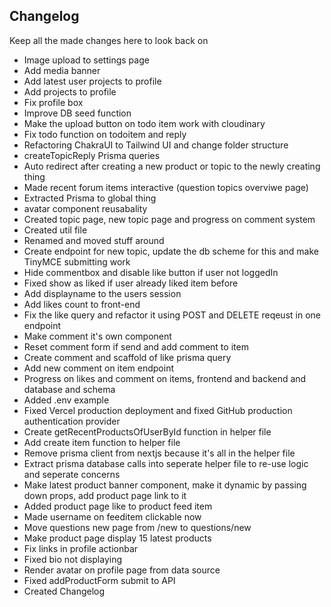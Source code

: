 ## Changelog

Keep all the made changes here to look back on

- Image upload to settings page
- Add media banner
- Add latest user projects to profile
- Add projects to profile
- Fix profile box
- Improve DB seed function
- Make the upload button on todo item work with cloudinary
- Fix todo function on todoitem and reply
- Refactoring ChakraUI to Tailwind UI and change folder structure
- createTopicReply Prisma queries
- Auto redirect after creating a new product or topic to the newly creating thing
- Made recent forum items interactive (question topics overviwe page)
- Extracted Prisma to global thing
- avatar component reusabality
- Created topic page, new topic page and progress on comment system
- Created util file
- Renamed and moved stuff around
- Create endpoint for new topic, update the db scheme for this and make TinyMCE submitting work
- Hide commentbox and disable like button if user not loggedIn
- Fixed show as liked if user already liked item before
- Add displayname to the users session
- Add likes count to front-end
- Fix the like query and refactor it using POST and DELETE reqeust in one endpoint
- Make comment it's own component
- Reset comment form if send and add comment to item
- Create comment and scaffold of like prisma query
- Add new comment on item endpoint
- Progress on likes and comment on items, frontend and backend and database and schema
- Added .env example
- Fixed Vercel production deployment and fixed GitHub production authentication provider
- Create getRecentProductsOfUserById function in helper file
- Add create item function to helper file
- Remove prisma client from nextjs because it's all in the helper file
- Extract prisma database calls into seperate helper file to re-use logic and seperate concerns
- Make latest product banner component, make it dynamic by passing down props, add product page link to it
- Added product page like to product feed item
- Made username on feeditem clickable now
- Move questions new page from /new to questions/new
- Make product page display 15 latest products
- Fix links in profile actionbar
- Fixed bio not displaying
- Render avatar on profile page from data source
- Fixed addProductForm submit to API
- Created Changelog
